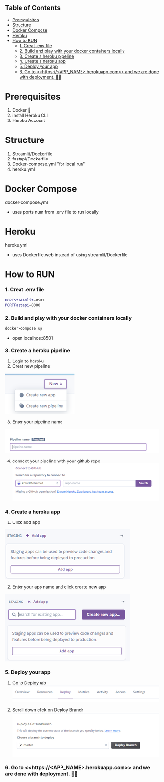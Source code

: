 
## Table of Contents

- [Prerequisites](#prerequisites)
- [Structure](#structure)
- [Docker Compose](#docker-compose)
- [Heroku](#heroku)
- [How to RUN](#how-to-run)
    - [1. Creat .env file](#1-creat-env-file)
    - [2. Build and play with your docker containers locally](#2-build-and-play-with-your-docker-containers-locally)
    - [3. Create a heroku pipeline](#3-create-a-heroku-pipeline)
    - [4. Create a heroku app](#4-create-a-heroku-app)
    - [5. Deploy your app](#5-deploy-your-app)
    - [6. Go to <<https://<APP_NAME>.herokuapp.com>> and we are done with deployment. 🎉🎉](#6-go-to-httpsapp_nameherokuappcom-and-we-are-done-with-deployment-)

# Prerequisites 

1. Docker 🐳
2. install Heroku CLI
3. Heroku Account

# Structure
1. Streamlit/Dockerfile
2. fastapi/Dockerfile
3. Docker-compose.yml "for local run"
4. heroku.yml

# Docker Compose
docker-compose.yml
* uses ports num from .env file to run locally
  
# Heroku
heroku.yml
* uses  Dockerfile.web instead of using streamlit/Dockerfile

# How to RUN 

### 1. Creat .env file

```bash
PORTStreamlit=8501
PORTFastapi=8000
```

### 2. Build and play with your docker containers locally

```bash
docker-compose up 
```
* open localhost:8501

### 3. Create a heroku pipeline

1. Login to heroku
2. Creat new pipeline

![create-new-pipeline](readmePic/create-new-pipeline.PNG)

3. Enter your pipeline name

![enter-pipeline-name](readmePic/pipeline-name.PNG)

4. connect your pipeline with your github repo
![connect-github](readmePic/connect-github.PNG)

### 4. Create a heroku app

1. Click add app

![add-app](readmePic/add-app.PNG)

2. Enter your app name and click create new app

![name-app](readmePic/name-app.PNG)

### 5. Deploy your app

1. Go to Deploy tab
![deploy-tab](readmePic/deploy-tab.PNG)

2. Scroll down  click on Deploy Branch  
![deploy-branch](readmePic/deploy-branch.PNG)

### 6. Go to <<https://<APP_NAME>.herokuapp.com>> and we are done with deployment. 🎉🎉
